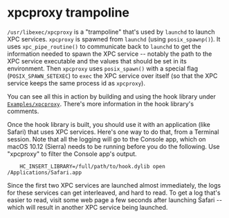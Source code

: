 # xpcproxy trampoline

`/usr/libexec/xpcproxy` is a "trampoline" that's used by `launchd` to
launch XPC services.  `xpcproxy` is spawned from `launchd` (using
`posix_spawnp()`).  It uses `xpc_pipe_routine()` to communicate back
to `launchd` to get the information needed to spawn the XPC service --
notably the path to the XPC service executable and the values that
should be set in its environment.  Then `xpcproxy` uses
`posix_spawn()` with a special flag (`POSIX_SPAWN_SETEXEC`) to `exec`
the XPC service over itself (so that the XPC service keeps the same
process id as `xpcproxy`).

You can see all this in action by building and using the hook library
under [`Examples/xpcproxy`](Examples/xpcproxy/).  There's more
information in the hook library's comments.

Once the hook library is built, you should use it with an application
(like Safari) that uses XPC services.  Here's one way to do that, from
a Terminal session.  Note that all the logging will go to the Console
app, which on macOS 10.12 (Sierra) needs to be running before you do
the following.  Use "xpcproxy" to filter the Console app's output.

        HC_INSERT_LIBRARY=/full/path/to/hook.dylib open /Applications/Safari.app

Since the first two XPC services are launched almost immediately, the
logs for these services can get interleaved, and hard to read.  To get
a log that's easier to read, visit some web page a few seconds after
launching Safari -- which will result in another XPC service being
launched.
